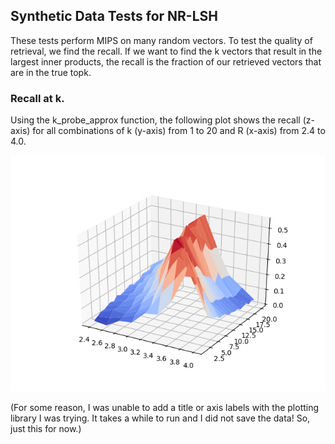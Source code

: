 
## Synthetic Data Tests for NR-LSH

These tests perform MIPS on many random vectors. To test the quality of retrieval,
we find the recall. If we want to find the k vectors that result in the largest inner products, the recall is the fraction of our retrieved vectors that
are in the true topk.

### Recall at k.

Using the k_probe_approx function, the following plot shows the recall (z-axis) for all
combinations of k (y-axis) from 1 to 20 and R (x-axis) from 2.4 to 4.0.

![synth recall at k](/image/synth_recall_at_k_2.png)

(For some reason, I was unable to add a title or axis labels with the plotting library I was trying. It takes a while to run and I did not save the data! So, just this for now.)
